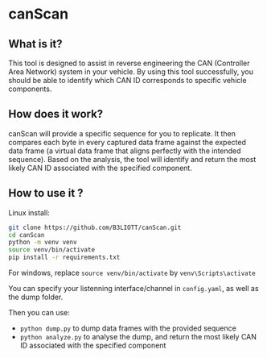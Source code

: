 # canScan

## What is it?
This tool is designed to assist in reverse engineering the CAN (Controller Area Network) system in your vehicle. By using this tool successfully, you should be able to identify which CAN ID corresponds to specific vehicle components.

## How does it work?
canScan will provide a specific sequence for you to replicate. It then compares each byte in every captured data frame against the expected data frame (a virtual data frame that aligns perfectly with the intended sequence). Based on the analysis, the tool will identify and return the most likely CAN ID associated with the specified component.

## How to use it ?
Linux install:

```bash
git clone https://github.com/B3LIOTT/canScan.git
cd canScan
python -m venv venv
source venv/bin/activate
pip install -r requirements.txt
```

For windows, replace `source venv/bin/activate` by `venv\Scripts\activate`

You can specify your listenning interface/channel in `config.yaml`, as well as the dump folder.

Then you can use: 
- `python dump.py` to dump data frames with the provided sequence
- `python analyze.py` to analyse the dump, and return the most likely CAN ID associated with the specified component